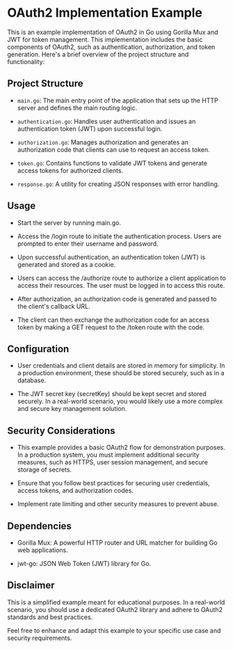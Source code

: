 # OAuth2 Implementation Example

This is an example implementation of OAuth2 in Go using Gorilla Mux and JWT for token management. This implementation
includes the basic components of OAuth2, such as authentication, authorization, and token generation. Here's a brief
overview of the project structure and functionality:

## Project Structure

- `main.go`: The main entry point of the application that sets up the HTTP server and defines the main routing logic.

- `authentication.go`: Handles user authentication and issues an authentication token (JWT) upon successful login.

- `authorization.go`: Manages authorization and generates an authorization code that clients can use to request an
  access token.

- `token.go`: Contains functions to validate JWT tokens and generate access tokens for authorized clients.

- `response.go`: A utility for creating JSON responses with error handling.

## Usage

- Start the server by running main.go.

- Access the /login route to initiate the authentication process. Users are prompted to enter their username and
  password.

- Upon successful authentication, an authentication token (JWT) is generated and stored as a cookie.

- Users can access the /authorize route to authorize a client application to access their resources. The user must be
  logged in to access this route.

- After authorization, an authorization code is generated and passed to the client's callback URL.

- The client can then exchange the authorization code for an access token by making a GET request to the /token route
  with the code.

## Configuration

- User credentials and client details are stored in memory for simplicity. In a production environment, these should be
  stored securely, such as in a database.

- The JWT secret key (secretKey) should be kept secret and stored securely. In a real-world scenario, you would likely
  use a more complex and secure key management solution.

## Security Considerations

- This example provides a basic OAuth2 flow for demonstration purposes. In a production system, you must implement
  additional security measures, such as HTTPS, user session management, and secure storage of secrets.

- Ensure that you follow best practices for securing user credentials, access tokens, and authorization codes.

- Implement rate limiting and other security measures to prevent abuse.

## Dependencies

- Gorilla Mux: A powerful HTTP router and URL matcher for building Go web applications.

- jwt-go: JSON Web Token (JWT) library for Go.

## Disclaimer

This is a simplified example meant for educational purposes. In a real-world scenario, you should use a dedicated OAuth2
library and adhere to OAuth2 standards and best practices.

Feel free to enhance and adapt this example to your specific use case and security requirements.